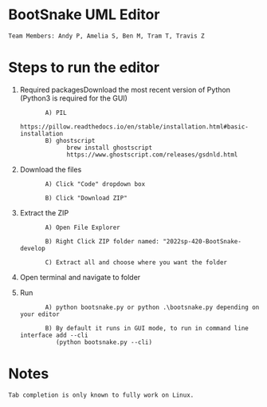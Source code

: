 # BootSnake UML Editor
    Team Members: Andy P, Amelia S, Ben M, Tram T, Travis Z
    
# Steps to run the editor
1. Required packagesDownload the most recent version of Python (Python3 is required for the GUI)

              A) PIL
                    https://pillow.readthedocs.io/en/stable/installation.html#basic-installation
              B) ghostscript 
                    brew install ghostscript
                    https://www.ghostscript.com/releases/gsdnld.html
              
2. Download the files              
              
              A) Click "Code" dropdown box
              
              B) Click "Download ZIP"
              
3. Extract the ZIP
              
              A) Open File Explorer
              
              B) Right Click ZIP folder named: "2022sp-420-BootSnake-develop
              
              C) Extract all and choose where you want the folder
4. Open terminal and navigate to folder

5. Run
              
              A) python bootsnake.py or python .\bootsnake.py depending on your editor
              
              B) By default it runs in GUI mode, to run in command line interface add --cli 
                 (python bootsnake.py --cli)
      

# Notes
    Tab completion is only known to fully work on Linux.